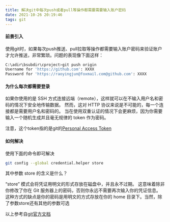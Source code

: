 ```yaml
---
title: 解决git中每次push或者pull等操作都需要需要输入账户密码
date: 2021-10-26 20:19:46
tags: git
---
```


#### 前景引入

使用git时，如果每次push推送、pull拉取等操作都需要输入账户密码来验证账户才允许推送，非常繁琐。问题的表现像下面这样：

```bash
C:\adir\bsubdir\cproject>git push origin
Username for 'https://github.com': XXXX
Password for 'https://raoyingjun@foxmail.com@github.com': XXXX
```

#### 为什么每次都需要登录

如果你使用的是 SSH 方式连接远端（remote），这样就可以在不输入用户名和密码的情况下安全地传输数据。 然而，这对 HTTP 协议来说是不可能的，每一个连接都是需要用户名和密码的。 当在使用双重认证的情况下会更麻烦，因为你需要输入一个随机生成并且毫无规律的 token 作为密码。

注意，这个token指的是git的[Personal Access Token](https://github.com/settings/tokens)

#### 如何解决

使用下面的命令即可解决

```bash
git config --global credential.helper store
```

其中参数 store 的含义是什么？

“store” 模式会将凭证用明文的形式存放在磁盘中，并且永不过期。 这意味着除非你修改了你在 Git 服务器上的密码，否则你永远不需要再次输入你的凭证信息。 这种方式的缺点是你的密码是用明文的方式存放在你的 home 目录下。当然，除了参数store还有其他的参数可选

以上参考自[git官方文档](https://git-scm.com/book/zh/v2/Git-%E5%B7%A5%E5%85%B7-%E5%87%AD%E8%AF%81%E5%AD%98%E5%82%A8)

